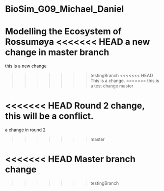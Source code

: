 # BioSim_G09_Michael_Daniel
Modelling the Ecosystem of Rossumøya
<<<<<<< HEAD
a new change in master branch
=======

this is a new change


>>>>>>> testingBranch
<<<<<<< HEAD
This is a change.
=======
this is a test change 
>>>>>>> master

<<<<<<< HEAD
Round 2 change, this will be a conflict.
=======
a change in round 2
>>>>>>> master

<<<<<<< HEAD
Master branch change
=======
>>>>>>> testingBranch
